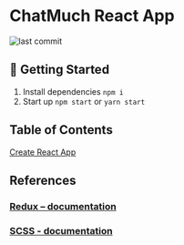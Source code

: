 # ChatMuch React App

![last commit](https://img.shields.io/github/last-commit/chatMuch/chatMuchFront)

## 🚀  Getting Started

1. Install dependencies `npm i`
1. Start up `npm start` or `yarn start`

## Table of Contents

[Create React App](./docs/create-react-app.md)

## References

### [Redux – documentation](https://redux.js.org/api/api-reference)

### [SCSS - documentation](https://sass-lang.com/documentation)